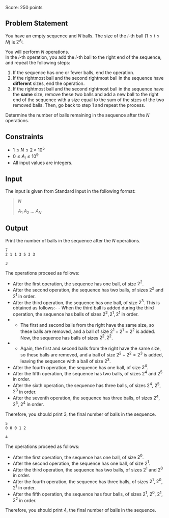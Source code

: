Score: $250$ points

## Problem Statement

You have an empty sequence and $N$ balls. The size of the $i$-th ball $(1 \leq i \leq N)$ is $2^{A_i}$.

You will perform $N$ operations.<br>
In the $i$-th operation, you add the $i$-th ball to the right end of the sequence, and repeat the following steps:

1. If the sequence has one or fewer balls, end the operation.
2. If the rightmost ball and the second rightmost ball in the sequence have **different** sizes, end the operation.
3. If the rightmost ball and the second rightmost ball in the sequence have the **same** size, remove these two balls and add a new ball to the right end of the sequence with a size equal to the sum of the sizes of the two removed balls. Then, go back to step 1 and repeat the process.

Determine the number of balls remaining in the sequence after the $N$ operations.

## Constraints

- $1 \leq N \leq 2 \times 10^5$
- $0 \leq A_i \leq 10^9$
- All input values are integers.

## Input

The input is given from Standard Input in the following format:

> $N$
> 
> $A_1$ $A_2$ $\ldots$ $A_N$

## Output

Print the number of balls in the sequence after the $N$ operations.

```input1
7
2 1 1 3 5 3 3
```

```output1
3
```

The operations proceed as follows:

- After the first operation, the sequence has one ball, of size $2^2$.
- After the second operation, the sequence has two balls, of sizes $2^2$ and $2^1$ in order.
- After the third operation, the sequence has one ball, of size $2^3$. This is obtained as follows:-   - When the third ball is added during the third operation, the sequence has balls of sizes $2^2, 2^1, 2^1$ in order.
-   - The first and second balls from the right have the same size, so these balls are removed, and a ball of size $2^1 + 2^1 = 2^2$ is added. Now, the sequence has balls of sizes $2^2, 2^2$.
-   - Again, the first and second balls from the right have the same size, so these balls are removed, and a ball of size $2^2 + 2^2 = 2^3$ is added, leaving the sequence with a ball of size $2^3$.
- After the fourth operation, the sequence has one ball, of size $2^4$.
- After the fifth operation, the sequence has two balls, of sizes $2^4$ and $2^5$ in order.
- After the sixth operation, the sequence has three balls, of sizes $2^4$, $2^5$, $2^3$ in order.
- After the seventh operation, the sequence has three balls, of sizes $2^4$, $2^5$, $2^4$ in order.

Therefore, you should print $3$, the final number of balls in the sequence.

```input2
5
0 0 0 1 2
```

```output2
4
```

The operations proceed as follows:

- After the first operation, the sequence has one ball, of size $2^0$.
- After the second operation, the sequence has one ball, of size $2^1$.
- After the third operation, the sequence has two balls, of sizes $2^1$ and $2^0$ in order.
- After the fourth operation, the sequence has three balls, of sizes $2^1$, $2^0$, $2^1$ in order.
- After the fifth operation, the sequence has four balls, of sizes $2^1$, $2^0$, $2^1$, $2^2$ in order.

Therefore, you should print $4$, the final number of balls in the sequence.